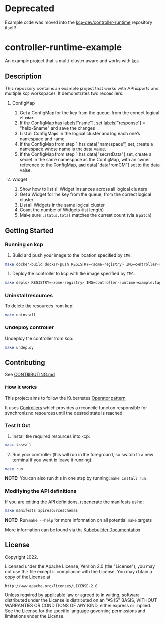 # Deprecated

Example code was moved into the [kcp-dev/controller-runtime](https://github.com/kcp-dev/controller-runtime/tree/kcp-0.17/examples/kcp) repository itself! 

# controller-runtime-example
An example project that is multi-cluster aware and works with [kcp](https://github.com/kcp-dev/kcp)

## Description
This repository contains an example project that works with APIExports and multiple kcp workspaces. It demonstrates
two reconcilers:

1. ConfigMap
   1. Get a ConfigMap for the key from the queue, from the correct logical cluster
   2. If the ConfigMap has labels["name"], set labels["response"] = "hello-$name" and save the changes
   3. List all ConfigMaps in the logical cluster and log each one's namespace and name
   4. If the ConfigMap from step 1 has data["namespace"] set, create a namespace whose name is the data value.
   5. If the ConfigMap from step 1 has data["secretData"] set, create a secret in the same namespace as the ConfigMap,
      with an owner reference to the ConfigMap, and data["dataFromCM"] set to the data value.

2. Widget
   1. Show how to list all Widget instances across all logical clusters
   2. Get a Widget for the key from the queue, from the correct logical cluster
   3. List all Widgets in the same logical cluster
   4. Count the number of Widgets (list length)
   5. Make sure `.status.total` matches the current count (via a `patch`)

## Getting Started

### Running on kcp

1. Build and push your image to the location specified by `IMG`:
	
```sh
make docker-build docker-push REGISTRY=<some-registry> IMG=controller-runtime-example:tag
```
	
1. Deploy the controller to kcp with the image specified by `IMG`:

```sh
make deploy REGISTRY=<some-registry> IMG=controller-runtime-example:tag
```

### Uninstall resources
To delete the resources from kcp:

```sh
make uninstall
```

### Undeploy controller
Undeploy the controller from kcp:

```sh
make undeploy
```

## Contributing
See [CONTRIBUTING.md](CONTRIBUTING.md)

### How it works
This project aims to follow the Kubernetes [Operator pattern](https://kubernetes.io/docs/concepts/extend-kubernetes/operator/)

It uses [Controllers](https://kubernetes.io/docs/concepts/architecture/controller/) 
which provides a reconcile function responsible for synchronizing resources until the desired state is reached. 

### Test It Out
1. Install the required resources into kcp:

```sh
make install
```

2. Run your controller (this will run in the foreground, so switch to a new terminal if you want to leave it running):

```sh
make run
```

**NOTE:** You can also run this in one step by running: `make install run`

### Modifying the API definitions
If you are editing the API definitions, regenerate the manifests using:

```sh
make manifests apiresourceschemas
```

**NOTE:** Run `make --help` for more information on all potential `make` targets

More information can be found via the [Kubebuilder Documentation](https://book.kubebuilder.io/introduction.html)

## License

Copyright 2022.

Licensed under the Apache License, Version 2.0 (the "License");
you may not use this file except in compliance with the License.
You may obtain a copy of the License at

    http://www.apache.org/licenses/LICENSE-2.0

Unless required by applicable law or agreed to in writing, software
distributed under the License is distributed on an "AS IS" BASIS,
WITHOUT WARRANTIES OR CONDITIONS OF ANY KIND, either express or implied.
See the License for the specific language governing permissions and
limitations under the License.

